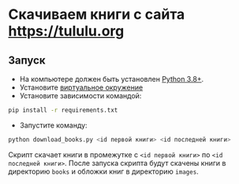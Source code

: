 # Скачиваем книги с сайта https://tululu.org

## Запуск

- На компьютере должен быть установлен [Python 3.8+]('https://www.python.org').
- Установите [виртуальное окружение]('https://docs.python.org/3/tutorial/venv.html')
- Установите зависимости командой:
``` bash
pip install -r requirements.txt
```
- Запустите команду:
```bash
python download_books.py <id первой книги> <id последней книги>
```

Скрипт скачает книги в промежутке с `<id первой книги>` по `<id последней книги>`.
После запуска скрипта будут скачены книги в директорию `books` и обложки книг в директорию `images`.
